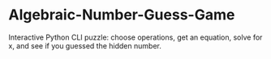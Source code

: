 # Algebraic-Number-Guess-Game
Interactive Python CLI puzzle: choose operations, get an equation, solve for x, and see if you guessed the hidden number.
